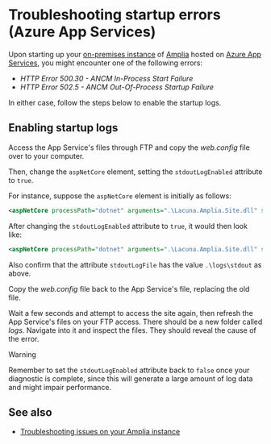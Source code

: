﻿# Troubleshooting startup errors (Azure App Services)

Upon starting up your [on-premises instance](../../index.md) of [Amplia](../../../index.md) hosted on [Azure App Services](../index.md), you might encounter one
of the following errors:

* *HTTP Error 500.30 - ANCM In-Process Start Failure*
* *HTTP Error 502.5 - ANCM Out-Of-Process Startup Failure*

In either case, follow the steps below to enable the startup logs.

## Enabling startup logs

Access the App Service's files through FTP and copy the *web.config* file over to your computer.

Then, change the `aspNetCore` element, setting the `stdoutLogEnabled` attribute to `true`.

For instance, suppose the `aspNetCore` element is initially as follows:

```xml
<aspNetCore processPath="dotnet" arguments=".\Lacuna.Amplia.Site.dll" stdoutLogEnabled="false" stdoutLogFile=".\logs\stdout" hostingModel="inprocess" />
```

After changing the `stdoutLogEnabled` attribute to `true`, it would then look like:

```xml
<aspNetCore processPath="dotnet" arguments=".\Lacuna.Amplia.Site.dll" stdoutLogEnabled="true" stdoutLogFile=".\logs\stdout" hostingModel="inprocess" />
```

Also confirm that the attribute `stdoutLogFile` has the value `.\logs\stdout` as above.

Copy the *web.config* file back to the App Service's file, replacing the old file.

Wait a few seconds and attempt to access the site again, then refresh the App Service's files on your FTP access. There should be a new folder called *logs*. Navigate
into it and inspect the files. They should reveal the cause of the error.

> [!WARNING]
> Remember to set the `stdoutLogEnabled` attribute back to `false` once your diagnostic is complete, since this will generate a large amount of log data and might
> impair performance.

## See also

* [Troubleshooting issues on your Amplia instance](index.md)
